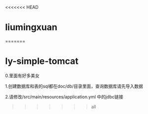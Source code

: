 <<<<<<< HEAD
# liumingxuan
=======
# ly-simple-tomcat
0.里面有好多美女

1.创建数据库和表的sql都在doc/db/目录里面，查询数据库请先导入数据

2.请修改/src/main/resources/application.yml 中的jdbc链接




>>>>>>> all
